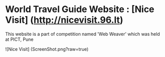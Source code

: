 # World Travel Guide Website : [Nice Visit] (http://nicevisit.96.lt)

This website is a part of competition named 'Web Weaver' which was held at PICT, Pune

![Nice Visit] (ScreenShot.png?raw=true)

